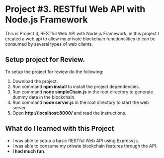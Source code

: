 
# Project #3. RESTful Web API with Node.js Framework

This is Project 3, RESTful Web API with Node.js Framework, in this project I created a web api to allow my private blockchain functionalities to can be consumed by several types of web clients.

## Setup project for Review.

To setup the project for review do the following:
1. Download the project.
2. Run command __npm install__ to install the project dependencies.
3. Run command __node simpleChain.js__ in the root directory to generate dummy data in the blockchain.
4. Run command __node server.js__ in the root directory to start the web server.
5. Open __http://localhost:8000/__ and read the instructions.

## What do I learned with this Project

* I was able to setup a basic RESTful Web API using Express.js.
* I was able to consume my private blockchain features through the API.
* **I had much fun**.
